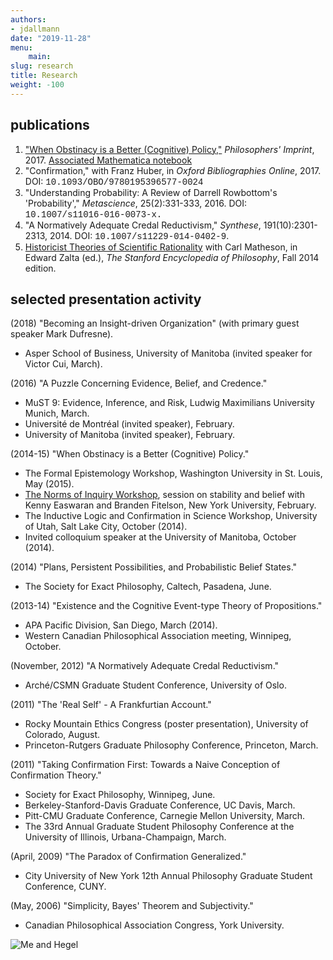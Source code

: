 ```yaml
---
authors:
- jdallmann
date: "2019-11-28"
menu: 
    main:
slug: research
title: Research
weight: -100
---
```


## publications
1. ["When Obstinacy is a Better (Cognitive) Policy,"](https://www.dropbox.com/s/26kydqdufxvbuya/Dallmann-Obstinacy_Imprint_Penultimate.pdf?dl=0) *Philosophers' Imprint*, 2017. [Associated Mathematica notebook](https://www.dropbox.com/s/padj5i7po4dxhm6/2017.06-Obstinacy.Model.readable.nb?dl=0)
2. "Confirmation," with Franz Huber, in *Oxford Bibliographies Online*, 2017. DOI: <font face="courier new, monospace">10.1093/OBO/9780195396577-0024</font>
3. "Understanding Probability: A Review of Darrell Rowbottom's 'Probability'," *Metascience*, 25(2):331-333, 2016. DOI: <font face="courier new, monospace">10.1007/s11016-016-0073-x.</font></li>
4. "A Normatively Adequate Credal Reductivism," *Synthese*, 191(10):2301-2313, 2014. DOI: <font face="courier new, monospace">10.1007/s11229-014-0402-9</font>.
5. [Historicist Theories of Scientific Rationality](http://plato.stanford.edu/entries/rationality-historicist/) with Carl Matheson, in Edward Zalta (ed.), *The Stanford Encyclopedia of Philosophy*, Fall 2014 edition.



## selected presentation activity

(2018) "Becoming an Insight-driven Organization" (with primary guest speaker Mark Dufresne).
- Asper School of Business, University of Manitoba (invited speaker for Victor Cui, March).

(2016) "A Puzzle Concerning Evidence, Belief, and Credence."
- MuST 9: Evidence, Inference, and Risk, Ludwig Maximilians University Munich, March.
- Université de Montréal (invited speaker), February.
- University of Manitoba (invited speaker), February.

(2014-15) "When Obstinacy is a Better (Cognitive) Policy."
- The Formal Epistemology Workshop, Washington University in St. Louis, May (2015).
- [The Norms of Inquiry Workshop](http://fitelson.org/stability/), session on stability and belief with Kenny Easwaran and Branden Fitelson, New York University, February.
- The Inductive Logic and Confirmation in Science Workshop, University of Utah, Salt Lake City, October (2014).
- Invited colloquium speaker at the University of Manitoba, October (2014).

(2014) "Plans, Persistent Possibilities, and Probabilistic Belief States."
- The Society for Exact Philosophy, Caltech, Pasadena, June.

(2013-14) "Existence and the Cognitive Event-type Theory of Propositions."
- APA Pacific Division, San Diego, March (2014).
- Western Canadian Philosophical Association meeting, Winnipeg, October.

(November, 2012) "A Normatively Adequate Credal Reductivism."
- Arché/CSMN Graduate Student Conference, University of Oslo.

(2011) "The 'Real Self' - A Frankfurtian Account."
- Rocky Mountain Ethics Congress (poster presentation), University of Colorado, August.
- Princeton-Rutgers Graduate Philosophy Conference, Princeton, March.

(2011) "Taking Confirmation First: Towards a Naive Conception of Confirmation Theory."
- Society for Exact Philosophy, Winnipeg, June.
- Berkeley-Stanford-Davis Graduate Conference, UC Davis, March.
- Pitt-CMU Graduate Conference, Carnegie Mellon University, March.
- The 33rd Annual Graduate Student Philosophy Conference at the University of Illinois, Urbana-Champaign, March.

(April, 2009) "The Paradox of Confirmation Generalized."
- City University of New York 12th Annual Philosophy Graduate Student Conference, CUNY.

(May, 2006) "Simplicity, Bayes' Theorem and Subjectivity."
- Canadian Philosophical Association Congress, York University.


<!--     <figure class="col-md-6">
      <p>four generations of my <a href="https://philosophyfamilytree.wikispaces.com/Malcolm+Forster" target="_blank">academic genealogy</a></p>
      <img src="https://jdallmann.github.io/Genealogy.jpeg"/>
    </figure>
 -->   
 
 ![Me and Hegel](/images/Me-and-Hegel.jpg)
 